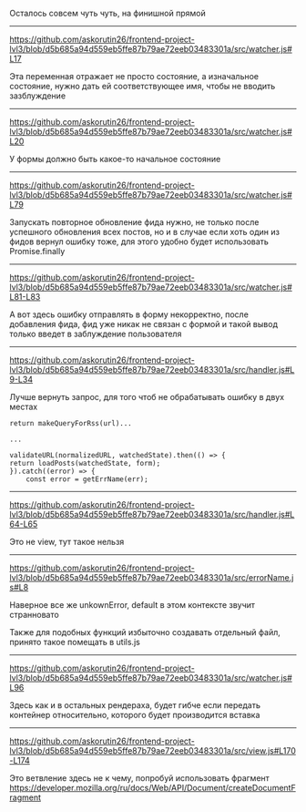 Осталось совсем чуть чуть, на финишной прямой

---

https://github.com/askorutin26/frontend-project-lvl3/blob/d5b685a94d559eb5ffe87b79ae72eeb03483301a/src/watcher.js#L17

Эта переменная отражает не просто состояние, а изначальное состояние, нужно дать ей соответствующее имя, чтобы не вводить зазблуждение

---


https://github.com/askorutin26/frontend-project-lvl3/blob/d5b685a94d559eb5ffe87b79ae72eeb03483301a/src/watcher.js#L20

У формы должно быть какое-то начальное состояние

---

https://github.com/askorutin26/frontend-project-lvl3/blob/d5b685a94d559eb5ffe87b79ae72eeb03483301a/src/watcher.js#L79

Запускать повторное обновление фида нужно, не только после успешного обновления всех постов, но и в случае если хоть один из фидов вернул ошибку тоже, для этого удобно будет использовать Promise.finally

---

https://github.com/askorutin26/frontend-project-lvl3/blob/d5b685a94d559eb5ffe87b79ae72eeb03483301a/src/watcher.js#L81-L83

А вот здесь ошибку отправлять в форму некорректно, после добавления фида, фид уже никак не связан с формой и такой вывод только введет в заблуждение пользователя
        
---

https://github.com/askorutin26/frontend-project-lvl3/blob/d5b685a94d559eb5ffe87b79ae72eeb03483301a/src/handler.js#L9-L34

Лучше вернуть запрос, для того чтоб не обрабатывать ошибку в двух местах

```
return makeQueryForRss(url)...

...

validateURL(normalizedURL, watchedState).then(() => {
return loadPosts(watchedState, form);
}).catch((error) => {
    const error = getErrName(err);

```
 
---

https://github.com/askorutin26/frontend-project-lvl3/blob/d5b685a94d559eb5ffe87b79ae72eeb03483301a/src/handler.js#L64-L65

Это не view, тут такое нельзя

---

https://github.com/askorutin26/frontend-project-lvl3/blob/d5b685a94d559eb5ffe87b79ae72eeb03483301a/src/errorName.js#L8

Наверное все же unkownError, default в этом контексте звучит странновато

Также для подобных функций избыточно создавать отдельный файл, принято такое помещать в utils.js


--- 

https://github.com/askorutin26/frontend-project-lvl3/blob/d5b685a94d559eb5ffe87b79ae72eeb03483301a/src/watcher.js#L96


Здесь как и в остальных рендераха, будет гибче если передать контейнер относительно, которого будет производится вставка

--- 


https://github.com/askorutin26/frontend-project-lvl3/blob/d5b685a94d559eb5ffe87b79ae72eeb03483301a/src/view.js#L170-L174

Это ветвление здесь не к чему, попробуй использовать фрагмент
https://developer.mozilla.org/ru/docs/Web/API/Document/createDocumentFragment
